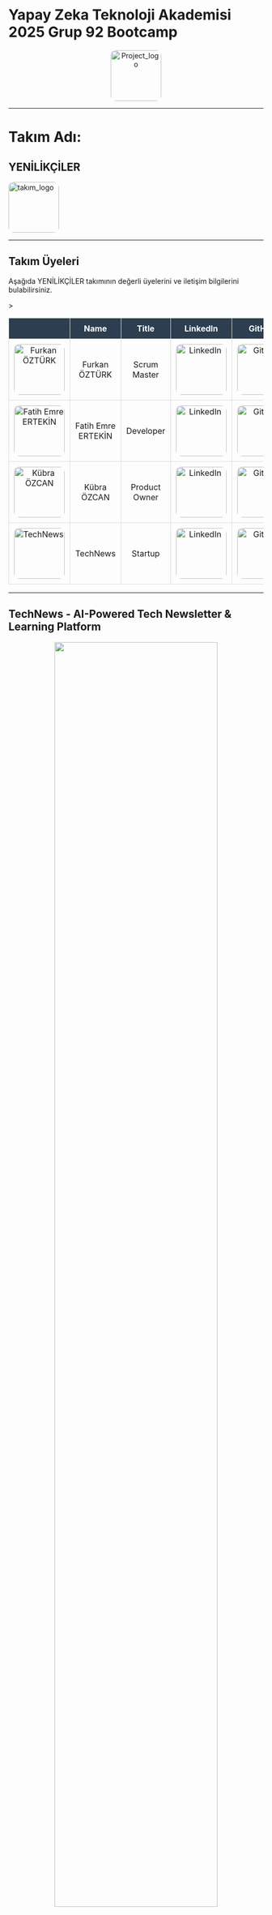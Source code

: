 # Yapay Zeka Teknoloji Akademisi 2025 Grup 92 Bootcamp

<p align="center">
  
<img width="173" height="47" alt="Project_logo" src="https://github.com/user-attachments/assets/6f46ad7d-01aa-4f83-8cbc-9f6da89378ad" />


</p>

---



</p>

# Takım Adı: 

## YENİLİKÇİLER

 <img width="444" height="321" alt="takım_logo" src="https://github.com/user-attachments/assets/5e84a9a8-dc89-46d8-8682-053e1ab4d5a0" />

---

## Takım Üyeleri

Aşağıda YENİLİKÇİLER takımının değerli üyelerini ve iletişim bilgilerini bulabilirsiniz.

<style>
  table {
    width: 100%;
    border-collapse: collapse;
    text-align: center;
  }

  th, td {
    border: 1px solid #ddd;
    padding: 10px;
  }

  th {
    background-color: #2c3e50; 
    color: white; 
  }

  img {
    border-radius: 10px;
    width: 100px;
    height: 100px;
  }
</style>

<table>
  <thead>
    <tr>
      <th></th>
      <th>Name  </th>
      <th>Title</th>
      <th>LinkedIn</th>
      <th>GitHub</th>
      <th>Other</th>
    </tr>
  </thead>
  <tbody>
    >
    <tr>
      <td><img src="./assets/fatih_image.jpeg" alt="Furkan ÖZTÜRK" width="100" /></td>
      <td>Furkan ÖZTÜRK</td>
      <td>Scrum Master</td>
      <td><a href="https://www.linkedin.com/in/furkan-ozturk06/" target="_blank"><img src="https://img.shields.io/badge/LinkedIn-0077B5?style=for-the-badge&logo=linkedin&logoColor=white" alt="LinkedIn"></a></td>
      <td><a href="[Furkan ÖZTÜRK GitHub URL'si]" target="_blank"><img src="https://img.shields.io/badge/GitHub-100000?style=for-the-badge&logo=github&logoColor=white" alt="GitHub"></a></td>
      <td><a href="[Furkan ÖZTÜRK Kişisel Web URL'si]" target="_blank"><img src="https://img.shields.io/badge/Website-FF5722?style=for-the-badge&logo=googlechrome&logoColor=white" alt="Website"></a></td>
    </tr>
    <tr>
      <td><img src="./assets/Furkan_image.jpeg" alt="Fatih Emre ERTEKİN" width="100" /></td>
      <td>Fatih Emre ERTEKİN</td>
      <td>Developer</td>
      <td><a href="https://www.linkedin.com/in/fatih-emre-ertekin-199283191/" target="_blank"><img src="https://img.shields.io/badge/LinkedIn-0077B5?style=for-the-badge&logo=linkedin&logoColor=white" alt="LinkedIn"></a></td>
      <td><a href="[Fatih Emre ERTEKİN GitHub URL'si]" target="_blank"><img src="https://img.shields.io/badge/GitHub-100000?style=for-the-badge&logo=github&logoColor=white" alt="GitHub"></a></td>
      <td><a href="[Fatih Emre ERTEKİN Kişisel Web URL'si]" target="_blank"><img src="https://img.shields.io/badge/Website-FF5722?style=for-the-badge&logo=googlechrome&logoColor=white" alt="Website"></a></td>
    </tr>
    <tr>
      <td><img src="./assets/Kubra.jpg" alt="Kübra ÖZCAN"  width="100" /></td>
      <td>Kübra ÖZCAN</td>
      <td>Product Owner</td>
      <td><a href="https://www.linkedin.com/in/kubra-ozcan/" target="_blank"><img src="https://img.shields.io/badge/LinkedIn-0077B5?style=for-the-badge&logo=linkedin&logoColor=white" alt="LinkedIn"></a></td>
      <td><a href="https://github.com/Kubra-Ozcan" target="_blank"><img src="https://img.shields.io/badge/GitHub-100000?style=for-the-badge&logo=github&logoColor=white" alt="GitHub"></a></td>
      <td><a href="https://medium.com/@kubra.ozcan_98680" target="_blank"><img src="https://img.shields.io/badge/Medium-12100E?style=for-the-badge&logo=medium&logoColor=white" alt="Website"></a></td>
    </tr>
    </tr>
      <tr>
      <td><img src="./assets/app_logo.png" alt="TechNews" width="100"  /></td>
      <td>TechNews</td>
      <td>Startup</td>
      <td><a href="[Emine ÇAKAR LinkedIn URL'si]" target="_blank"><img src="https://img.shields.io/badge/LinkedIn-0077B5?style=for-the-badge&logo=linkedin&logoColor=white" alt="LinkedIn"></a></td>
      <td><a href="[Emine ÇAKAR GitHub URL'si]" target="_blank"><img src="https://img.shields.io/badge/GitHub-100000?style=for-the-badge&logo=github&logoColor=white" alt="GitHub"></a></td>
      <td><a href="[Emine ÇAKAR Kişisel Web URL'si]" target="_blank"><img src="https://img.shields.io/badge/Website-FF5722?style=for-the-badge&logo=googlechrome&logoColor=white" alt="Website"></a></td>
    </tr>
  </tbody>
</table>

---

##  TechNews - AI-Powered Tech Newsletter & Learning Platform

<p align="center">
  
  <img src="./assets/Project_logo.png"  style="width: 80%; max-width: 600px; height: auto;">
</p>

@**Uygulama URL'si:** [TechNews Canlı Uygulama URL'si ](https://yzta-2025-grup-92.vercel.app/#)



### Kullanılan Teknolojiler

<table>
  <thead>
    <tr>
      <th>Katman</th>
      <th>Teknoloji</th>
    </tr>
  </thead>
  <tbody>
    <tr>
      <td>Frontend</td>
      <td>React (Next.js)</td>
    </tr>
    <tr>
      <td>Backend</td>
      <td>Python (FastAPI)</td>
    </tr>
    <tr>
      <td>Veritabanı</td>
      <td>PostgreSQL</td>
    </tr>
    <tr>
      <td>Ön Bellek</td>
      <td>Redis</td>
    </tr>
    <tr>
      <td>Görev Kuyruğu</td>
      <td>Celery</td>
    </tr>
    <tr>
      <td>Yapay Zekâ</td>
      <td>Gemini AI, OpenAI, NLP</td>
    </tr>
    <tr>
      <td>E-posta</td>
      <td>SendGrid</td>
    </tr>
    <tr>
      <td>Hosting</td>
      <td>AWS / GCP</td>
    </tr>
  </tbody>
</table>

### Risk Analizi
<table>
  <thead>
    <tr>
      <th>Risk</th>
      <th>Önlem</th>
    </tr>
  </thead>
  <tbody>
    <tr>
      <td>AI içeriği hatalı olabilir</td>
      <td>Kaynak gösterimi, kullanıcı geri bildirimi</td>
    </tr>
    <tr>
      <td>API bağımlılıkları</td>
      <td>Çoklu kaynak, fallback sistemler</td>
    </tr>
    <tr>
      <td>Performans sorunları</td>
      <td>Ölçeklenebilir mimari, önbellekleme</td>
    </tr>
    <tr>
      <td>Kullanıcı terk oranı</td>
      <td>Kişiselleştirme, değer temelli içerik</td>
    </tr>
  </tbody>
</table>


<details>

  <summary><b>TechNews App  (Description)</b></summary>

  ### Türkçe Açıklama
  TechNews — **Teknolojiyle Öğrenmenin Yeni Yolu**

  Yazılım ve teknoloji sektöründe çalışan profesyoneller ve öğrenciler olarak hepimiz, sürekli değişen bir bilgi denizinin içindeyiz. Her gün yüzlerce yeni makale, haber, araç ve framework ortaya çıkarken, bunları takip etmek için ne yeterince zamanımız oluyor ne de hangi bilginin gerçekten değerli olduğunu kolayca ayırt edemiyoruz.

  Bu bilgi bombardımanı içinde karşılaştığımız başlıca sorunlar:

  * **Zaman kısıtlamaları**
  * **FOMO (gelişmeleri kaçırma korkusu)**
  * **Imposter Sendromu (kendini yetersiz hissetme)**
  * **Sürekli güncel kalma baskısı**

  Bu durumlar, öğrenme ve gelişmeye devam etme motivasyonumuzu olumsuz etkiliyor.

  📌 İşte **TechNews** tam bu noktada devreye giriyor.

  **TechNews**, teknoloji dünyasında kendini geliştirmek isteyen bireyler için özel olarak tasarlanmış, **yapay zekâ destekli haber filtreleme ve içerik özetleme platformudur**. Biz yalnızca bilgi sunmakla kalmayıp, öğrenme sürecini desteklemeyi amaçlıyoruz.

  **Misyonumuz**
  Teknoloji dünyasındaki bilgi karmaşasını ortadan kaldırarak, kullanıcılarımıza en değerli ve güncel haberleri, yapay zeka destekli özetlerle sunmak.

  🎯 **Amacımız:**

  * Bilgi bombardımanını sadeleştirmek
  * Gerçekten anlamlı ve güncel içerikleri filtreleyerek sunmak
  * Öğrenciler ve profesyoneller için öğrenmeye elverişli bir bilgi akışı sağlamak

  **TechNews** sayesinde teknolojide güncel kalmak artık bir zorunluluk değil, ulaşılabilir bir alışkanlık haline geliyor.

  **TechNews ile Neden Öğrenmeye Devam Etmelisiniz?**
  TechNews sadece bir haber uygulaması değil; aynı zamanda:

  * **🧭 Zamanı kısıtlı, kendini geliştirmek isteyenler için bir öğrenme asistanı,**
  * **📚 Öğrenciler için kariyerine yön veren eğitim destekçisi,**
  * **🧘‍♀️ Bilgiye ulaşırken zihinsel yorgunluğu azaltan anlamlı bir deneyim,**
  * **🚀 Sürekli gelişen teknoloji dünyasında kariyerini güncel tutmak isteyen herkesin yol arkadaşıdır.**

 
</details>

<details>
  <summary><b>TechNews Kullanıcıya Neler Sunar?</b></summary>
    
  ### Türkçe Açıklama
  **TechNews Size Neler Sunar?**

  **Ana Hedefler:**

  * **Bilgi Kaygısını Azaltmak:** Kullanıcının önemli gelişmeleri kaçırmadığına dair güven vermek.
  * **Hızlı Öğrenme Sunmak:** Yeni teknolojileri kısa sürede uygulamaya dökebilecek yetkinlik kazandırmak.
  * **Karar Destek Sistemi Sağlamak:** Teknoloji seçimini kolaylaştırmak, bağlamsal bilgi sunmak.

  **Özellikler:**

  * **Kişiselleştirilmiş İçerik Filtreleme:** Yazılım, yapay zekâ, veri bilimi ve blockchain gibi teknoloji alanlarında ilgi duyduğunuz konulara özel içerikler sunar.
  * **Günlük E-posta Özeti:** Her sabah e-posta kutunuza gönderilen kısa ve öz özetlerle gününüzü verimli başlatın, eğitim ve gelişimden geri kalmayın.
  * **Yapay Zekâ Destekli Özetleme:** Uzun ve karmaşık makaleleri basitleştirerek hızlıca anlamanızı sağlar.
  * **Modern ve Sade Arayüz:** Öğrenmeye odaklanmanızı kolaylaştıran sade ve kullanıcı dostu tasarım.
  * **Zaman Kazandıran Yapı:** Birden fazla kaynağı tek tek taramaya gerek kalmadan, sadece ihtiyacınız olan bilgiyi sunar.

  **TechNews**, teknoloji dünyasındaki gelişmeleri takip etmek ve öğrenmeye devam etmek isteyen herkes için ideal bir öğrenme asistanıdır.

  * **Odaklanmış İçerik:** Sadece en önemli teknoloji haberlerini seçiyor ve özetliyoruz.
  * **Hızlı Teslimat:** Günlük veya haftalık olarak düzenli e-posta gönderimi.
  * **Güvenilirlik:** Sadece güvenilir kaynaklardan haber topluyoruz.
  * **Kullanıcı Odaklı:** Her kullanıcının ihtiyaçlarına göre kişiselleştirilmiş içerik.

  ### Başarı Kriterleri (KPIs)

  <table>
    <thead>
      <tr>
        <th>Başarı Kriteri</th>
        <th>Hedef Değer</th>
      </tr>
    </thead>
    <tbody>
      <tr>
        <td>Kişiselleştirilmiş İçerik Etkileşimi</td>
        <td>> %70</td>
      </tr>
      <tr>
        <td>Günlük E-posta Açılma Oranı</td>
        <td>> %60</td>
      </tr>
      <tr>
        <td>Yapay Zekâ Destekli Özetleme Kalitesi</td>
        <td>> %80</td>
      </tr>
      <tr>
        <td>Kullanıcı Memnuniyeti ve Sadakati</td>
        <td>> %85</td>
      </tr>
      <tr>
        <td>Zaman Kazandırma Etkisi</td>
        <td>> %30</td>
      </tr>
      <tr>
        <td>Sistem Kararlılığı ve Performansı (Uptime)</td>
        <td>> %99,5</td>
      </tr>
    </tbody>
  </table>


</details>

</details>

<details>
  <summary><b>Hedef Kitle, Kullanıcı Profilleri ve Pazar Boşluğu</b></summary>

  ### **Hedef Kitle (Target Audience)**

  * **Birincil Kullanıcılar:** Geliştiriciler (Frontend, Backend, Full-stack), Teknoloji Girişimcileri ve Startup Kurucuları, Teknoloji Şirketlerinde Ürün Yöneticileri, CTO'lar ve Teknik Liderler.
  * **İkincil Kullanıcılar (Gelecekteki Genişleme):** Hukuk profesyonelleri (LegalTech), Sağlık profesyonelleri (HealthTech), Finans profesyonelleri (FinTech).

  ---

  ### **Kullanıcı Profilleri (Persona)**

  <table>
    <thead>
      <tr>
        <th>Persona Adı</th>
        <th>Özellikler</th>
        <th>İhtiyaçlar ve Hedefler</th>
      </tr>
    </thead>
    <tbody>
      <tr>
        <td>**Yoğun Geliştirici**</td>
        <td>3–7 yıl deneyimli, startup’ta çalışıyor. Zamanı kısıtlı.</td>
        <td>Trendleri hızlı takip etmek, pratik ve özet içeriklere erişmek.</td>
      </tr>
      <tr>
        <td>**Teknoloji Lideri**</td>
        <td>7+ yıl deneyimli, teknik karar verici.</td>
        <td>Stratejik içgörüler arıyor, teknoloji seçimlerini iş etkisine göre yapmak.</td>
      </tr>
      <tr>
        <td>**Öğrenci & Yeni Başlayan**</td>
        <td>Teknoloji alanında kariyerine başlamak isteyen, temel bilgiler ve güncel gelişmelerle donanmak isteyen.</td>
        <td>Öğrenmeye uygun, yönlendirici içerik ve kariyer destekçisi.</td>
      </tr>
      <tr>
        <td>**Sürekli Öğrenen Profesyonel**</td>
        <td>Yoğun iş temposu içinde kendini güncel tutmak isteyen, yeni teknolojilere adapte olmak isteyen.</td>
        <td>Zaman kazandıran, özelleştirilmiş ve kaliteli içerik.</td>
      </tr>
    </tbody>
  </table>

  ---

  ### **Pazar Boşluğu (Market Gap)**

  Mevcut teknoloji haber bültenleri, hedeflenmiş profesyonel gelişim ve pratik uygulamadan ziyade eğlenceye/genel kapsama odaklanmaktadır. TechNews bu boşluğu doldurmayı hedeflemektedir.





Takım adı: Yenilikçiler

Takım üyeleri:
Furkan ÖZTÜRK (Scrum Master)

Fatih Emre ERTEKİN (Developer)

Kübra ÖZCAN (Product Owner)

~~Enes KIRAÇ~~ (Pasif Üye)

~~Emine ÇAKAR~~ (Pasif Üye)

(Pasif üyeler mazeretleri nedeniyle hiçbir katkıda bulunmadıkları için pasif üye olmayı kabul etmişlerdir.)


# TechNews – Yapay Zekâ Destekli Eğitici Teknoloji Bülteni Platformu

> **Yapay Zekâ Teknoloji Akademisi 2025 | Grup 92 Bootcamp Projesi**  
> **Takım Adı:** Yenilikçiler  
> **Geliştirme Süresi:** 4–6 hafta  
> **Teknolojiler:** React, FastAPI, Gemini AI, PostgreSQL, Docker

---

## Proje Tanımı

**TechNews**, bilgi karmaşasının yoğun yaşandığı teknoloji dünyasında çalışan yazılım geliştiriciler, teknik liderler ve ürün yöneticileri için özel olarak tasarlanmış, yapay zekâ destekli bir **akıllı bülten ve teknolojide güncel kalma** platformudur.

Proje; haberleri sadece aktaran değil, **analiz eden**, **öğreten** ve **kişiye özel sunan** bir sistem olarak konumlanır. AI modelleriyle içerikler puanlanır, özetlenir, eğilimlerine göre değerlendirilir ve kullanıcının ilgi alanlarına göre günlük ve haftalık olarak bülten maili kişiye gönderilir. Ek olarak, halihazırda geliştirilmekte olan projeler bu içeriklerden yola çıkarak, profesyonellerin yeni teknolojileri hızlıca öğrenip entegre edebilmesini sağlar.

---

## Vizyon & Misyon

### Vizyonumuz

Geliştiricilerin ve teknoloji profesyonellerinin, bilgiye boğulmadan doğru içeriğe, doğru formatta ve doğru zamanda erişebildiği; öğrenmeyi ve karar vermeyi kolaylaştıran akıllı bir içerik platformu olmak.

### Misyonumuz

Yapay zekâ destekli araştırma ve içerik üretim altyapısıyla, kullanıcıların bilgi kirliliğinden uzak, sade, anlamlı ve uygulanabilir teknoloji bilgilerine ulaşmasını sağlamak. Kullanıcıların sadece bilgiye ulaşmasını değil, onu anlamasını ve pratiğe dökmesini desteklemek.

---

## Öne Çıkan Özellikler

| Özellik                    | Açıklama |
|----------------------------|----------|
| AI destekli araştırma   | Trend analizleri, sosyal sinyal kontrolü, içerik puanlama |
| Akıllı bülten            | Günlük ve haftalık olarak ilgi alanına göre kürate edilmiş içerik |
| Kişiselleştirme         | İlgi alanı, teslimat sıklığı, içerik derinliği tercihleri |
| İçerik öneri motoru     | Okuma alışkanlığına göre yeni kurs/bülten önerisi |
| Web uyumlu arayüz     | React tabanlı responsive tasarım, PWA uyumluluğu |

---

## Kullanıcı Profilleri

### Persona 1 – “Yoğun Geliştirici”
- 3–7 yıl deneyimli, startup’ta çalışıyor
- Trendleri takip etmek istiyor ama vakti kısıtlı
- Pratik, özet ve doğrudan uygulanabilir içerik arıyor

### Persona 2 – “Teknoloji Lideri”
- 7+ yıl deneyimli, teknik karar verici
- Stratejik içgörüler peşinde
- Teknoloji seçimlerini iş etkisine göre değerlendirmek istiyor

---

## Ürün Hedefleri ve Başarı Metrikleri

### Ana Hedefler
1. **Bilgi Kaygısını Azaltmak** – Kullanıcının önemli gelişmeleri kaçırmadığına dair güven vermek  
2. **Hızlı Öğrenme Sunmak** – Yeni teknolojileri kısa sürede uygulamaya dökebilecek yetkinliği kazandırmak  
3. **Karar Destek Sistemi Sağlamak** – Teknoloji seçimini kolaylaştırmak, bağlamsal bilgi sunmak

### Başarı Kriterleri (KPIs)
- Bülten açılma oranı > %40  
- Maillere dönüş oranı > %30  
- 4 hafta aktif kullanıcı oranı > %60  
- Ücretsiz → Premium dönüşüm oranı > %15  
- Kullanıcı memnuniyeti > 4.5 / 5

---

## Kullanılan Teknolojiler

| Katman       | Teknoloji                    |
|--------------|------------------------------|
| Frontend     | React                        |
| Backend      | Python (FastAPI)             |
| Veritabanı   | PostgreSQL                   |
| Görev Kuyruğu| Docker                       |
| Yapay Zekâ   | Gemini AI, NLP               |
| E-posta      | SMTP Protokolü               |
| Hosting      | Render,Vercel                |

---

## Temel Sistem Bileşenleri

- **Veri Toplama:** RSS, GitHub API, TechVerge, TechCrunch scraping  
- **AI Katmanı:** Özetleme, puanlama, eğilim analizi, bülten yönetimi  
- **Teslimat:** Günlük ve haftalık e-posta, kullanıcı paneli, bülten ve arşiv sayfaları  
- **Kullanıcı Arayüzü:** İlgi alanı seçimi, bildirim ayarları, bülten ilerlemesi takibi

---

## Kullanıcı Akışı

1. **Kayıt:** E-posta ile basit kayıt
2. **Kişiselleştirme:** İlgi alanı ve teslimat tercihi seçimi
3. **İlk Deneyim:** Hoş geldin bülteni + örnek mikro kurs
4. **Düzenli Kullanım:** Günlük ve haftalık bülten okuma, kurs tamamlama
5. **Premium Geçiş:** Yeni içerik, gelişmiş kurslara erişim

---

## Gelir Modeli

### Ücretsiz Paket:
- Haftalık bülten
- 3 ilgi alanı
- Temel bültene erişim

### Premium ($9.99 / ay):
- Günlük bülten  
- Sınırsız konu ve içerik   
- Arşiv ve kişisel öneri motoru  

---

## Yol Haritası

### Phase 1 – MVP (Sprint1)
- [x] AI destekli içerik özetleme
- [x] FastAPI ile veri çekme
- [x] Temel bülten motoru
- [x] Kayıt ve tercih ekranı

### Phase 2 – Geliştirme (Sprint2)
- [x] İletişim ekranı
- [x] Arşiv kaydı
- [x] Arayüz tasarımı
- [x] Bülten kişiselleştirme

### Phase 3 – Ölçekleme (Sprint3)
- [ ] Web uygulama
- [ ] Geliştirici API’leri
- [ ] Abonelik sistemi
- [ ] Mail gönderimi

---

## Risk Analizi

| Risk                     | Önlem                          |
|--------------------------|--------------------------------|
| AI içeriği hatalı olabilir | Kaynak gösterimi, kullanıcı geri bildirimi |
| API bağımlılıkları       | Çoklu kaynak, fallback sistemler |
| Performans sorunları     | Ölçeklenebilir mimari, önbellekleme |
| Kullanıcı terk oranı     | Kişiselleştirme, değer temelli içerik |

---

## Kurulum ve Geliştirme

#bash
git clone https://github.com/YZTA-2025-Grup-92/technews.git
cd technews
pip install -r requirements.txt
npm install
npm run dev

___________________________

## Sprint 1 Raporu  
**Sprint Süresi:** 20 Haziran – 6 Temmuz 2025
**Sprint Katılımcıları:** Furkan ÖZTÜRK, Fatih Emre ERTEKİN, Kübra ÖZCAN

### 1. Sprint Planlaması

#### 1.1 Kullanıcı Hikayeleri ve Backlog Yönetimi  
Sprint öncesinde sistemin temel gereksinimleri tanımlandı ve ayrıntılı kullanıcı hikayeleri Product Backlog’a aktarıldı. Öncelikli hedefler:
- Sistem mimarisinin kurulması  
- İlk çalışan prototipin geliştirilmesi  
- İçerik akışı altyapısının oluşturulması

#### 1.2 Sprint Kapasitesi  
Toplam backlog: 300 puan  
Sprint 1 hedefi: 100 puan  
Puanlama, görev zorlukları ve süre tahminlerine göre tüm ekip üyelerinin katılımıyla yapıldı.

#### 1.3 Görev Dağılımı  
Sprint 1’de odaklanılan görevler:
- Yapay zekâ modelinin ilk sürümünün eğitimi ve testleri  
- RSS ve haber kaynaklarından veri çekimi için API entegrasyonu  
- Bülten içerik şablonlarının ve bülten prototipinin hazırlanması  
- TTS modülü araştırmaları  
- E-posta şablonu taslakları

**Renk Kodları (Miro):**  
- Pembe: AI ve yazılım  
- Mor: Arşiv oluşumu 
- Açık Yeşil: Görsel içerik  
- Koyu Yeşil: Genel teknik görevler  
- Mavi: Arayüz ve kullanıcı deneyimi

---

### 2. Günlük Süreç ve İletişim

- Günlük Scrum toplantıları Google Meet üzerinden yapıldı  
- Her gün: Dün ne yaptım, bugün ne yapacağım, engel var mı?  
- Kısa iletişimler WhatsApp ile, belgeler Google Drive’da tutuldu

---

### 3. Ürün Durumu ve Prototip

Sprint sonunda çalışan bir AI modülü üretildi. Önemli çıktılar:
- Gündem analiz eden sınıflandırıcı algoritma  
- Eğitim modülleri üretmek için veri kümeleri  
- İlk bülten prototipi  
- Arşiv sunum formatının arayüz entegrasyonu

---

### 4. Sprint İncelemesi

- Sistem işlevsel ve içerik üretim kabiliyeti yeterli bulundu  
- Geri bildirimler:
  - Mikro kurslar platforma eklenebilir  
  - Bültenler sadeleştirilebilir  
  - Video ve ses formatları sonraki sürümlerde entegre edilebilir

---

### 5. Sprint Retrospektif

- Ekip 2 gruba ayrıldı:
  - **Grup 1 (Furkan, Fatih):** Sistem geliştirme  
  - **Grup 2 (Kübra):** Test, iyileştirme, kullanıcı hazırlığı  
- Sabit toplantı takvimi oluşturuldu  
- Gelecekte kullanılacak veri kaynakları ve içerikler için ihtiyaç listesi çıkarıldı

---

## Sprint 2 Raporu  
**Sprint Süresi:** 7 Temmuz – 20 Temmuz 2025
**Sprint Katılımcıları:** Furkan ÖZTÜRK, Fatih Emre ERTEKİN, Kübra ÖZCAN

### 1. Sprint Planlaması

#### 1.1 Backlog Yönetimi  
Sprint 2 öncesinde tüm kullanıcı hikayeleri alt görevleriyle birlikte backlog’a aktarıldı. Odak noktaları:
- İçerik zenginliği  
- Analiz algoritması iyileştirmesi  
- Mail gönderimi

#### 1.2 Sprint Kapasitesi  
- Toplam puan: 100  
- Önceki sprint üzerine modül geliştirme yapıldı

<img width="2850" height="753" alt="spr2_table" src="https://github.com/user-attachments/assets/161f2c5c-2c74-4810-a41b-bc71c9a620cd" />

#### 1.3 Görev Kategorileri  
- “Impact Score” hesaplama sistemi geliştirildi  
- Çok kaynaklı haber çekim modülü yazıldı  
- Segment bazlı bülten şablonları hazırlandı  
- Web arayüz için ilk görsel taslaklar geliştirildi  
- Görsel öğrenme kartı şablonları oluşturuldu

**Renk Kodları (Miro):**  
- Pembe: Yazılım geliştirme  
- Mor: Bülten üretimi  
- Açık Yeşil: Görsel içerikler  
- Koyu Yeşil: Teknik görevler  
- Mavi: Arayüz & UX

---

### 2. Günlük Scrum Süreci

- Her gün ilerleme ve engeller Google Meet’te paylaşıldı  
- Ekstra iletişim WhatsApp üzerinden  
- Tüm kayıtlar Google Drive’a aktarıldı

<img width="654" height="982" alt="sonn" src="https://github.com/user-attachments/assets/1426d738-8faf-4a48-b6fa-859aabf49480" />


---

### 3. Ürün Durumu

- AI artık “kamu ilgisi” gibi metrikleri dikkate alarak içerik üretiyor    
- Kişiye özel bülten öneri motoru entegre edildi  
- Görsel bilgi kartları geliştirildi

![WhatsApp Image 2025-08-03 at 19 24 20](https://github.com/user-attachments/assets/f4f587d4-eaf0-4725-a81e-fb7662f7bba5)

![WhatsApp Image 2025-08-03 at 19 24 22](https://github.com/user-attachments/assets/93da0d7a-dfe8-4786-88fc-13df16273175)


---

### 4. Sprint İncelemesi

- Ürün test edildi ve işlevsellik onaylandı  
- Eksikler:
  - AI bazı haber kategorilerinde yeterli değil → daha fazla kaynak eklenecek  
  - UI'da bazı noktalar karmaşık → sadeleştirme önerildi

<img width="1228" height="805" alt="spr2_todo" src="https://github.com/user-attachments/assets/9177bd3e-09e3-4531-adda-470fc7e31c99" />

---

### 5. Retrospektif ve Sprint 3 Hazırlığı

- İki grup yapısı korundu:
  - **Grup 1 (Furkan, Fatih):** Yeni içerik modülleri ve framework  
  - **Grup 2 (Kübra):** Test, senkronizasyon, UI  
- Grup 2 daha sık toplantı yapacak şekilde yeniden yapılandırıldı  
- Sprint 3 için ön hazırlıklar başlatıldı:
  - Gelişmiş içerik filtreleme  
  - Olay tabanlı öneri sistemi  
  - Web uyumluluk testleri

![ai_newsletter_yzta](https://github.com/user-attachments/assets/602d515b-309a-4a03-9a22-863b8aa9ba7d)

---

Bu sprint, kullanıcıya dönük sistemin olgunlaşmasında önemli bir geçiş noktası olmuştur. AI altyapısı daha hassas hale gelirken, daha doğal çıktı vermeye başlanmış ve içerikler daha düzenli ve öğretici biçimde sunulmuştur.

